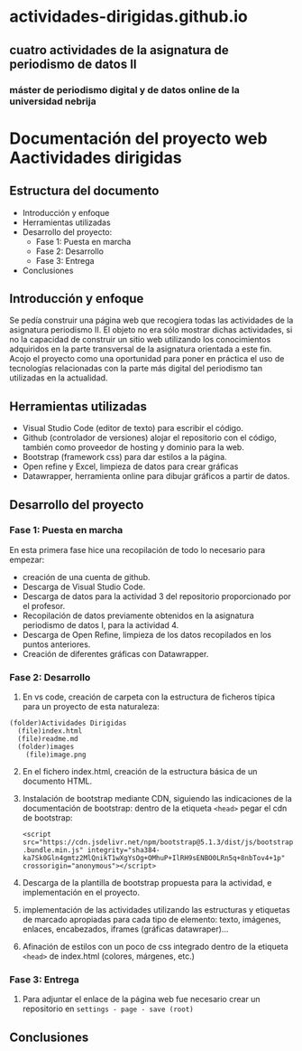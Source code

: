 # actividades-dirigidas.github.io
## cuatro actividades de la asignatura de periodismo de datos II
### máster de periodismo digital y de datos online de la universidad nebrija

# Documentación del proyecto web Aactividades dirigidas

## Estructura del documento

  - Introducción y enfoque
  - Herramientas utilizadas
  - Desarrollo del proyecto:
    * Fase 1: Puesta en marcha
    * Fase 2: Desarrollo
    * Fase 3: Entrega
  - Conclusiones


## Introducción y enfoque

Se pedía construir una página web que recogiera todas las actividades de la asignatura periodismo II. 
El objeto no era sólo mostrar dichas actividades, si no la capacidad de construir un sitio web utilizando los conocimientos adquiridos en la parte transversal de la asignatura orientada a este fin.
Acojo el proyecto como una oportunidad para poner en práctica el uso de tecnologías relacionadas con la parte más digital del periodismo tan utilizadas en la actualidad.


## Herramientas utilizadas

  - Visual Studio Code (editor de texto) para escribir el código.
  - Github (controlador de versiones) alojar el repositorio con el código, también como proveedor de hosting y dominio para la web.
  - Bootstrap (framework css) para dar estilos a la página.
  - Open refine y Excel, limpieza de datos para crear gráficas
  - Datawrapper, herramienta online para dibujar gráficos a partir de datos.


## Desarrollo del proyecto

### Fase 1: Puesta en marcha
En esta primera fase hice una recopilación de todo lo necesario para empezar:
  - creación de una cuenta de github.
  - Descarga de Visual Studio Code.
  - Descarga de datos para la actividad 3 del repositorio proporcionado por el profesor.
  - Recopilación de datos previamente obtenidos en la asignatura periodismo de datos I, para la actividad 4.
  - Descarga de Open Refine, limpieza de los datos recopilados en los puntos anteriores.
  - Creación de diferentes gráficas con Datawrapper.

### Fase 2: Desarrollo
  1. En vs code, creación de carpeta con la estructura de ficheros típica para un proyecto de esta naturaleza:

    (folder)Actividades Dirigidas
      (file)index.html
      (file)readme.md
      (folder)images
        (file)image.png

  2. En el fichero index.html, creación de la estructura básica de un documento HTML.

  3. Instalación de bootstrap mediante CDN, siguiendo las indicaciones de la documentación de bootstrap:
     dentro de la etiqueta `<head>` pegar el cdn de bootstrap:

     `<script src="https://cdn.jsdelivr.net/npm/bootstrap@5.1.3/dist/js/bootstrap.bundle.min.js" integrity="sha384-ka7Sk0Gln4gmtz2MlQnikT1wXgYsOg+OMhuP+IlRH9sENBO0LRn5q+8nbTov4+1p" crossorigin="anonymous"></script>`
  
  4. Descarga de la plantilla de bootstrap propuesta para la actividad, e implementación en el proyecto.

  5. implementación de las actividades utilizando las estructuras y etiquetas de marcado apropiadas para cada tipo de elemento: texto, imágenes, enlaces, encabezados, iframes (gráficas datawraper)...

  6. Afinación de estilos con un poco de css integrado dentro de la etiqueta `<head>` de index.html (colores, márgenes, etc.)

### Fase 3: Entrega

1. Para adjuntar el enlace de la página web fue necesario crear un repositorio en `settings - page - save (root)`


## Conclusiones
